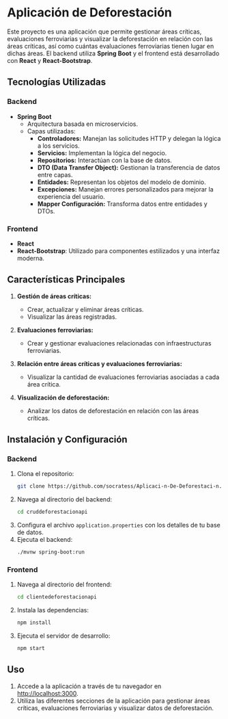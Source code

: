 
# Aplicación de Deforestación

Este proyecto es una aplicación que permite gestionar áreas críticas, evaluaciones ferroviarias y visualizar la deforestación en relación con las áreas críticas, así como cuántas evaluaciones ferroviarias tienen lugar en dichas áreas. El backend utiliza **Spring Boot** y el frontend está desarrollado con **React** y **React-Bootstrap**.

## Tecnologías Utilizadas

### Backend
- **Spring Boot**
  - Arquitectura basada en microservicios.
  - Capas utilizadas:
    - **Controladores:** Manejan las solicitudes HTTP y delegan la lógica a los servicios.
    - **Servicios:** Implementan la lógica del negocio.
    - **Repositorios:** Interactúan con la base de datos.
    - **DTO (Data Transfer Object):** Gestionan la transferencia de datos entre capas.
    - **Entidades:** Representan los objetos del modelo de dominio.
    - **Excepciones:** Manejan errores personalizados para mejorar la experiencia del usuario.
    - **Mapper Configuración:** Transforma datos entre entidades y DTOs.

### Frontend
- **React**
- **React-Bootstrap**: Utilizado para componentes estilizados y una interfaz moderna.

## Características Principales

1. **Gestión de áreas críticas:**
   - Crear, actualizar y eliminar áreas críticas.
   - Visualizar las áreas registradas.

2. **Evaluaciones ferroviarias:**
   - Crear y gestionar evaluaciones relacionadas con infraestructuras ferroviarias.

3. **Relación entre áreas críticas y evaluaciones ferroviarias:**
   - Visualizar la cantidad de evaluaciones ferroviarias asociadas a cada área crítica.

4. **Visualización de deforestación:**
   - Analizar los datos de deforestación en relación con las áreas críticas.

## Instalación y Configuración

### Backend
1. Clona el repositorio:
   ```bash
   git clone https://github.com/socratess/Aplicaci-n-De-Deforestaci-n.git
   ```
2. Navega al directorio del backend:
   ```bash
   cd cruddeforestacionapi
   ```
3. Configura el archivo `application.properties` con los detalles de tu base de datos.
4. Ejecuta el backend:
   ```bash
   ./mvnw spring-boot:run
   ```

### Frontend
1. Navega al directorio del frontend:
   ```bash
   cd clientedeforestacionapi
   ```
2. Instala las dependencias:
   ```bash
   npm install
   ```
3. Ejecuta el servidor de desarrollo:
   ```bash
   npm start
   ```

## Uso

1. Accede a la aplicación a través de tu navegador en [http://localhost:3000](http://localhost:3000).
2. Utiliza las diferentes secciones de la aplicación para gestionar áreas críticas, evaluaciones ferroviarias y visualizar datos de deforestación.